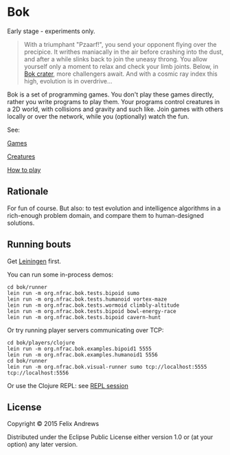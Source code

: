 # Bok

Early stage - experiments only.

> With a triumphant "Pzaarf!", you send your opponent flying over the
> precipice. It writhes maniacally in the air before crashing into the
> dust, and after a while slinks back to join the uneasy throng. You
> allow yourself only a moment to relax and check your limb joints.
> Below, in [Bok
> crater](http://en.wikipedia.org/wiki/Bok_%28Martian_crater%29), more
> challengers await. And with a cosmic ray index this high, evolution is
> in overdrive...

Bok is a set of programming games. You don't play these games
directly, rather you write programs to play them. Your programs
control creatures in a 2D world, with collisions and gravity and such
like. Join games with others locally or over the network, while you
(optionally) watch the fun.

See:

[Games](https://github.com/floybix/bok/wiki/Games)

[Creatures](https://github.com/floybix/bok/wiki/Creatures)

[How to play](https://github.com/floybix/bok/wiki/How-to-play)


## Rationale

For fun of course. But also: to test evolution and intelligence
algorithms in a rich-enough problem domain, and compare them to
human-designed solutions.


## Running bouts

Get [Leiningen](http://leiningen.org/) first.

You can run some in-process demos:

```
cd bok/runner
lein run -m org.nfrac.bok.tests.bipoid sumo
lein run -m org.nfrac.bok.tests.humanoid vortex-maze
lein run -m org.nfrac.bok.tests.wormoid climbly-altitude
lein run -m org.nfrac.bok.tests.bipoid bowl-energy-race
lein run -m org.nfrac.bok.tests.bipoid cavern-hunt
```

Or try running player servers communicating over TCP:

```
cd bok/players/clojure
lein run -m org.nfrac.bok.examples.bipoid1 5555
lein run -m org.nfrac.bok.examples.humanoid1 5556
cd bok/runner
lein run -m org.nfrac.bok.visual-runner sumo tcp://localhost:5555 tcp://localhost:5556
```

Or use the Clojure REPL: see
[REPL session](https://github.com/floybix/bok/wiki/REPL-session)


## License

Copyright © 2015 Felix Andrews

Distributed under the Eclipse Public License either version 1.0 or (at
your option) any later version.

